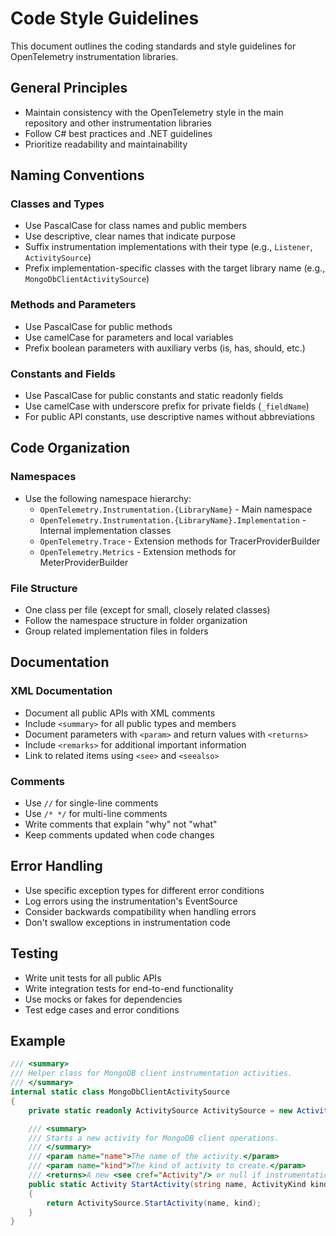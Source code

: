 # Code Style Guidelines

This document outlines the coding standards and style guidelines for OpenTelemetry instrumentation libraries.

## General Principles

- Maintain consistency with the OpenTelemetry style in the main repository and other instrumentation libraries
- Follow C# best practices and .NET guidelines
- Prioritize readability and maintainability

## Naming Conventions

### Classes and Types

- Use PascalCase for class names and public members
- Use descriptive, clear names that indicate purpose
- Suffix instrumentation implementations with their type (e.g., `Listener`, `ActivitySource`)
- Prefix implementation-specific classes with the target library name (e.g., `MongoDbClientActivitySource`)

### Methods and Parameters

- Use PascalCase for public methods
- Use camelCase for parameters and local variables
- Prefix boolean parameters with auxiliary verbs (is, has, should, etc.)

### Constants and Fields

- Use PascalCase for public constants and static readonly fields
- Use camelCase with underscore prefix for private fields (`_fieldName`)
- For public API constants, use descriptive names without abbreviations

## Code Organization

### Namespaces

- Use the following namespace hierarchy:
  - `OpenTelemetry.Instrumentation.{LibraryName}` - Main namespace
  - `OpenTelemetry.Instrumentation.{LibraryName}.Implementation` - Internal implementation classes
  - `OpenTelemetry.Trace` - Extension methods for TracerProviderBuilder
  - `OpenTelemetry.Metrics` - Extension methods for MeterProviderBuilder

### File Structure

- One class per file (except for small, closely related classes)
- Follow the namespace structure in folder organization
- Group related implementation files in folders

## Documentation

### XML Documentation

- Document all public APIs with XML comments
- Include `<summary>` for all public types and members
- Document parameters with `<param>` and return values with `<returns>`
- Include `<remarks>` for additional important information
- Link to related items using `<see>` and `<seealso>`

### Comments

- Use `//` for single-line comments
- Use `/* */` for multi-line comments
- Write comments that explain "why" not "what"
- Keep comments updated when code changes

## Error Handling

- Use specific exception types for different error conditions
- Log errors using the instrumentation's EventSource
- Consider backwards compatibility when handling errors
- Don't swallow exceptions in instrumentation code

## Testing

- Write unit tests for all public APIs
- Write integration tests for end-to-end functionality
- Use mocks or fakes for dependencies
- Test edge cases and error conditions

## Example

```csharp
/// <summary>
/// Helper class for MongoDB client instrumentation activities.
/// </summary>
internal static class MongoDbClientActivitySource
{
    private static readonly ActivitySource ActivitySource = new ActivitySource("OpenTelemetry.Instrumentation.MongoDbClient");

    /// <summary>
    /// Starts a new activity for MongoDB client operations.
    /// </summary>
    /// <param name="name">The name of the activity.</param>
    /// <param name="kind">The kind of activity to create.</param>
    /// <returns>A new <see cref="Activity"/> or null if instrumentation is disabled.</returns>
    public static Activity StartActivity(string name, ActivityKind kind = ActivityKind.Client)
    {
        return ActivitySource.StartActivity(name, kind);
    }
}
```
